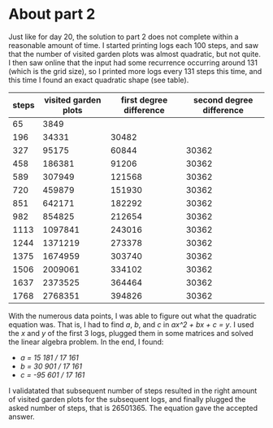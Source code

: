 # About part 2

Just like for day 20, the solution to part 2 does not complete within a reasonable amount of time. I started printing logs each 100 steps, and saw that the number of visited garden plots was almost quadratic, but not quite. I then saw online that the input had some recurrence occurring around 131 (which is the grid size), so I printed more logs every 131 steps this time, and this time I found an exact quadratic shape (see table).

| steps 	| visited garden plots 	| first degree difference 	| second degree difference 	|
|-------	|----------------------	|-------------------------	|--------------------------	|
| 65    	| 3849                 	|                         	|                          	|
| 196   	| 34331                	| 30482                   	|                          	|
| 327   	| 95175                	| 60844                   	| 30362                    	|
| 458   	| 186381               	| 91206                   	| 30362                    	|
| 589   	| 307949               	| 121568                  	| 30362                    	|
| 720   	| 459879               	| 151930                  	| 30362                    	|
| 851   	| 642171               	| 182292                  	| 30362                    	|
| 982   	| 854825               	| 212654                  	| 30362                    	|
| 1113  	| 1097841              	| 243016                  	| 30362                    	|
| 1244  	| 1371219              	| 273378                  	| 30362                    	|
| 1375  	| 1674959              	| 303740                  	| 30362                    	|
| 1506  	| 2009061              	| 334102                  	| 30362                    	|
| 1637  	| 2373525              	| 364464                  	| 30362                    	|
| 1768  	| 2768351              	| 394826                  	| 30362                    	|

With the numerous data points, I was able to figure out what the quadratic equation was. That is, I had to find _a_, _b_, and _c_ in _ax^2 + bx + c = y_. I used the _x_ and _y_ of the first 3 logs, plugged them in some matrices and solved the linear algebra problem. In the end, I found:

* _a = 15 181 / 17 161_
* _b = 30 901 / 17 161_
* _c = -95 601 / 17 161_

I validatated that subsequent number of steps resulted in the right amount of visited garden plots for the subsequent logs, and finally plugged the asked number of steps, that is 26501365. The equation gave the accepted answer.